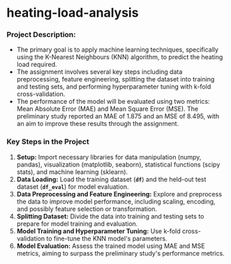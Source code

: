 # heating-load-analysis

### **Project Description:**

- The primary goal is to apply machine learning techniques, specifically using the K-Nearest Neighbours (KNN) algorithm, to predict the heating load required.
- The assignment involves several key steps including data preprocessing, feature engineering, splitting the dataset into training and testing sets, and performing hyperparameter tuning with k-fold cross-validation.
- The performance of the model will be evaluated using two metrics: Mean Absolute Error (MAE) and Mean Square Error (MSE). The preliminary study reported an MAE of 1.875 and an MSE of 8.495, with an aim to improve these results through the assignment.

### **Key Steps in the Project**

1. **Setup:** Import necessary libraries for data manipulation (numpy, pandas), visualization (matplotlib, seaborn), statistical functions (scipy stats), and machine learning (sklearn).
2. **Data Loading:** Load the training dataset (**`df`**) and the held-out test dataset (**`df_eval`**) for model evaluation.
3. **Data Preprocessing and Feature Engineering:** Explore and preprocess the data to improve model performance, including scaling, encoding, and possibly feature selection or transformation.
4. **Splitting Dataset:** Divide the data into training and testing sets to prepare for model training and evaluation.
5. **Model Training and Hyperparameter Tuning:** Use k-fold cross-validation to fine-tune the KNN model's parameters.
6. **Model Evaluation:** Assess the trained model using MAE and MSE metrics, aiming to surpass the preliminary study's performance metrics.
